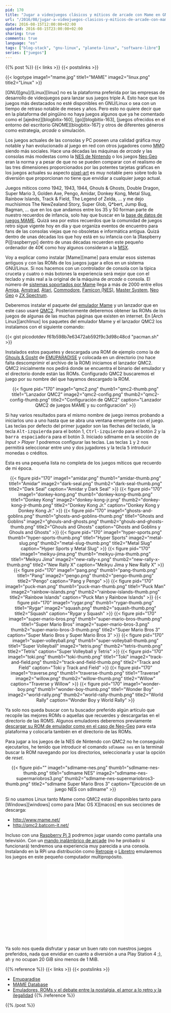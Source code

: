 ```yaml
---
pid: 170
title: "Jugar a videojuegos clásicos y míticos de arcade con Mame en GNU/Linux"
url: "/2016/08/jugar-a-videojuegos-clasicos-y-miticos-de-arcade-con-mame-en-gnu-linux/"
date: 2016-08-15T12:00:00+02:00
updated: 2016-08-15T23:00:00+02:00
sharing: true
comments: true
language: "es"
tags: ["blog-stack", "gnu-linux", "planeta-linux", "software-libre"]
series: ["juegos"]
---
```


{{% post %}}
{{< links >}}
{{< postslinks >}}

{{< logotype image1="mame.jpg" title1="MAME" image2="linux.png" title2="Linux" >}}

[GNU][gnu]/[Linux][linux] no es la plataforma preferida por las empresas de desarrollo de videojuegos para lanzar sus juegos triple A. Esto hace que los juegos más destacados no esté disponibles en GNU/Linux o sea con un tiempo de retraso notable de meses y años. Pero esto no quiere decir que en la plataforma del pingüino no haya juegos algunos que ya he comentado como el [ajedrez][blogbitix-160], [go][blogbitix-163], [juegos ofrecidos en el entorno del escritorio GNOME][blogbitix-167] y otros de diferentes géneros como estrategia, _arcade_ o simulación.

Los juegos actuales de las consolas y PC poseen una calidad gráfica muy notable y han evolucionado al juego en red con otros jugadores como <abbr title="Massively Multiplayer Online">MMO</abbr> siendo más sociales. Hace una décadas las máquinas de _arcade_ y las consolas más modestas como la [NES de Nintendo](https://es.wikipedia.org/wiki/Nintendo_Entertainment_System) o los juegos [Neo Geo](https://es.wikipedia.org/wiki/Neo-Geo) eran la norma y a pesar de que no se pueden comparar con el realismo de las tres dimensiones proporcionados por las potentes tarjetas gráficas en los juegos actuales su aspecto [pixel-art](https://es.wikipedia.org/wiki/Pixel_art) es muy notable pero sobre todo la diversión que proporcionan no tiene que envidiar a cualquier juego actual.

Juegos míticos como 1942, 1943, 1944, Ghouls & Ghosts, Double Dragon, Super Mario 3, Golden Axe, Pengo, Amidar, Donkey Kong, Metal Slug, Rainbow Islands, Track & Field, The Legend of Zelda, ... y me dejo muchísimos The NewZealand Story, Super Glob, Q*bert, Jump Bug, Bagman, ... que en los que andamos entre los 35 y 50 forman parte de nuestro recuerdos de infancia, solo hay que buscar en la [base de datos de juegos MAME](http://www.mamedb.com). Quizá sea por estos recuerdos que la comunidad de juegos retro sigue vigente hoy en día y que organiza eventos de encuentro para fans de las consolas viejas que no obsoletas e informática antigua. Quizá dentro de unas décadas los que hoy está en su infancia con la [Raspberry Pi][raspberrypi] dentro de unas décadas recuerden este pequeño ordenador de 40€ como hoy algunos consideran a la [MSX](https://es.wikipedia.org/wiki/MSX).

Voy a explicar como instalar [Mame][mame] para emular esos sistemas antiguos y con las ROMs de los juegos jugar a ellos en un sistema GNU/Linux. Si nos hacemos con un controlador de consola con la típica cruceta y cuatro o  más botones la experiencia será mejor que con el teclado y más real a la original de la máquina de _arcade_ o consola. El número de  [sistemas soportados por Mame](http://www.progettoemma.net/mess/sysset.php) llega a más de 2000 entre ellos [Amiga](https://en.wikipedia.org/wiki/Amiga), [Amstrad](https://en.wikipedia.org/wiki/Amstrad), [Atari](https://en.wikipedia.org/wiki/Atari), [Commodore](https://en.wikipedia.org/wiki/Commodore_International), [Famicon (NES)](https://es.wikipedia.org/wiki/Nintendo_Entertainment_System), [Master System](https://es.wikipedia.org/wiki/Master_System), [Neo Geo](https://es.wikipedia.org/wiki/Neo-Geo) o [ZX Spectrum](https://es.wikipedia.org/wiki/Sinclair_ZX_Spectrum).

Deberemos instalar el paquete del [emulador Mame](https://www.archlinux.org/packages/community/x86_64/sdlmame/) y un lanzador que en este caso usaré [QMC2](https://www.archlinux.org/packages/community/x86_64/qmc2/). Posteriormente deberemos obtener las ROMs de los juegos de algunas de las muchas páginas que existen en internet. En [Arch Linux][archlinux] los paquetes del emulador Mame y el lanzador QMC2 los instalamos con el siguiente comando:

{{< gist picodotdev f61b598b7e63472ab592f9c3d98c48cd "pacman.sh" >}}

Instalados estos paquetes y descargada una ROM de ejemplo como la de [Ghouls & Gosht](http://www.emuparadise.me/M.A.M.E._-_Multiple_Arcade_Machine_Emulator_ROMs\/Ghouls'n_Ghosts_(World)/13191) de [EMUPARADISE](http://www.emuparadise.me) y colocada en un directorio (no hace falta descomprimir el archivo de la ROM) iniciamos el lanzador QMC2. QMC2 inicialmente nos pedirá donde se encuentra el binario del emulador y el directorio donde están las ROMs. Configurado QMC2 buscaremos el juego por su nombre del que hayamos descargado la ROM.

<div class="media" style="text-align: center;">
    {{< figure pid="170"
        image1="qmc2.png" thumb1="qmc2-thumb.png" title1="Lanzador QMC2"
        image2="qmc2-config.png" thumb2="qmc2-config-thumb.png" title2="Configuración de QMC2"
        caption="Lanzador QMC2 de juegos MAME y su configuración" >}}
</div>

Si hay varios resultados para el mismo nombre de juego iremos probando a iniciarlos uno a uno hasta que se abra una ventana emergente con el juego. Las teclas por defecto del primer jugador son las flechas del teclado, la tecla <kbd>Alt-izquierda</kbd> para el botón 1, <kbd>Ctrl-izquierdo</kbd> para el botón 2 y la <kbd>barra espaciadora</kbd> para el botón 3. Iniciado sdlmame en la sección de _Input > Player 1_ podremos configurar las teclas. Las teclas <kbd>1</kbd> y <kbd>2</kbd> nos permitirá seleccionar entre uno y dos jugadores y la tecla <kbd>5</kbd> introducir monedas o créditos.

Esta es una pequeña lista no completa de los juegos míticos que recuerdo de mi época.

<div class="media" style="text-align: center;">
    {{< figure pid="170"
        image1="amidar.png" thumb1="amidar-thumb.png" title1="Amidar"
        image2="dark-seal.png" thumb2="dark-seal-thumb.png" title2="Dark Seal"
        caption="Amidar y Dark Seal" >}}    
    {{< figure pid="170"
        image1="donkey-kong.png" thumb1="donkey-kong-thumb.png" title1="Donkey Kong"
        image2="donkey-kong-jr.png" thumb2="donkey-kong-jr-thumb.png" title2="Donkey Kong Jr."
        caption="Donkey Kong y Donkey Kong Jr." >}}
    {{< figure pid="170"
        image1="ghosts-and-goblins.png" thumb1="ghosts-and-goblins-thumb.png" title1="Ghosts and Goblins"
        image2="ghouls-and-ghosts.png" thumb2="ghouls-and-ghosts-thumb.png" title2="Ghouls and Ghosts"
        caption="Ghosts and Goblins y Ghouls and Ghosts" >}}
    {{< figure pid="170"
        image1="hyper-sports.png" thumb1="hyper-sports-thumb.png" title1="Hyper Sports"
        image2="metal-slug.png" thumb2="metal-slug-thumb.png" title2="Metal Slug"
        caption="Hyper Sports y Metal Slug" >}}
    {{< figure pid="170"
        image1="meikyu-jima.png" thumb1="meikyu-jima-thumb.png" title1="Meikyu Jima"
        image2="new-rally-x.png" thumb2="new-rally-x-thumb.png" title2="New Rally X"
        caption="Meikyu Jima y New Rally X" >}}
    {{< figure pid="170"
        image1="pang.png" thumb1="pang-thumb.png" title1="Pang"
        image2="pengo.png" thumb2="pengo-thumb.png" title2="Pengo"
        caption="Pang y Pengo" >}}
    {{< figure pid="170"
        image1="puck-man.png" thumb1="puck-man-thumb.png" title1="Puck Man"
        image2="rainbow-islands.png" thumb2="rainbow-islands-thumb.png" title2="Rainbow Islands"
        caption="Puck Man y Rainbow Islands" >}}
    {{< figure pid="170"
        image1="rygar.png" thumb1="rygar-thumb.png" title1="Rygar"
        image2="squash.png" thumb2="squash-thumb.png" title2="Squash"
        caption="Rygar y Squash" >}}
    {{< figure pid="170"
        image1="super-mario-bros.png" thumb1="super-mario-bros-thumb.png" title1="Super Mario Bros"
        image2="super-mario-bros-3.png" thumb2="super-mario-bros-3-thumb.png" title2="Super Mario Bros 3"
        caption="Super Mario Bros y Super Mario Bros 3" >}}
    {{< figure pid="170"
        image1="super-volleyball.png" thumb1="super-volleyball-thumb.png" title1="Super Volleyball"
        image2="tetris.png" thumb2="tetris-thumb.png" title2="Tetris"
        caption="Super Volleyball y Tetris" >}}
    {{< figure pid="170"
        image1="toki.png" thumb1="toki-thumb.png" title1="Toki"
        image2="track-and-field.png" thumb2="track-and-field-thumb.png" title2="Track and Field"
        caption="Toki y Track and Field" >}}
    {{< figure pid="170"
        image1="traverse.png" thumb1="traverse-thumb.png" title1="Traverse"
        image2="willow.png" thumb2="willow-thumb.png" title2="Willow"
        caption="Traverse y Willow" >}}
    {{< figure pid="170"
        image1="wonder-boy.png" thumb1="wonder-boy-thumb.png" title1="Wonder Boy"
        image2="world-rally.png" thumb2="world-rally-thumb.png" title2="World Rally"
        caption="Wonder Boy y World Rally" >}}
</div>

Ya solo nos queda buscar con tu buscador preferido algún artículo que recopile las mejores ROMs o aquellas que recuerdes y descargarlas en el directorio de las ROMS. Algunos emuladores deberemos previamente [descargar su ROM de emulador como en el caso de Neo-Geo](http://www.emuparadise.me/M.A.M.E._-_Multiple_Arcade_Machine_Emulator_ROMs/Neo-Geo/15030) para esta plataforma y colocarla también en el directorio de las ROMs.

Para jugar a los juegos de la NES de Nintendo con QMC2 no he conseguido ejecutarlos, he tenido que introducir el comando <code>sdlmame nes</code> en la terminal buscar la ROM navegando por los directorios, seleccionarla y usar la opción de _reset_.

<div class="media" style="text-align: center;">
    {{< figure pid=""
        image1="sdlmame-nes.png" thumb1="sdlmame-nes-thumb.png" title1="sdlmame NES"
        image2="sdlmame-nes-supermariobros3.png" thumb2="sdlmame-nes-supermariobros3-thumb.png" title2="sdlmame Super Mario Bros 3"
        caption="Ejecución de un juego NES con sdlmame" >}}
</div>

Si no usamos Linux tanto Mame como QMC2 están disponibles tanto para [Windows][windows] como para [Mac OS X][macos] en sus secciones de descarga:

* http://www.mame.net/
* http://qmc2.batcom-it.net/

Incluso con una [Raspberry Pi 3](http://amzn.to/2bjieY2) podremos jugar usando como pantalla una televisión. Con un [mando inalámbrico de arcade](http://amzn.to/2bjiYN8) (no he probado si funcionará) tendremos una experiencia muy parecida a una consola. Instalando en la RPi una distribución como [Retropie](https://retropie.org.uk/) o [Libretro](http://www.libretro.com/) emularemos los juegos en este pequeño computador multipropósito.

<div class="media-amazon" style="text-align: center;">
    <iframe style="width:120px;height:240px;" marginwidth="0" marginheight="0" scrolling="no" frameborder="0" src="//rcm-eu.amazon-adsystem.com/e/cm?lt1=_blank&bc1=000000&IS2=1&bg1=FFFFFF&fc1=000000&lc1=0000FF&t=blobit-21&o=30&p=8&l=as4&m=amazon&f=ifr&ref=as_ss_li_til&asins=B01CD5VC92&linkId=a79bf1bb391f6591c039b7696a22e9ef&internal=1"></iframe>
    <iframe style="width:120px;height:240px;" marginwidth="0" marginheight="0" scrolling="no" frameborder="0" src="//rcm-eu.amazon-adsystem.com/e/cm?lt1=_blank&bc1=000000&IS2=1&bg1=FFFFFF&fc1=000000&lc1=0000FF&t=blobit-21&o=30&p=8&l=as4&m=amazon&f=ifr&ref=as_ss_li_til&asins=B013B61SCS&linkId=61b4a105bc7d42ff174de961aaab0e67&internal=1"></iframe>
</div>

Ya solo nos queda disfrutar y pasar un buen rato con nuestros juegos preferidos, nada que envidiar en cuanto a diversión a una Play Station 4 ;), ah y no ocupan 20 GiB sino menos de 1 MiB.

{{% reference %}}
{{< links >}}
{{< postslinks >}}
* [Emuparadise](http://www.emuparadise.me)
* [MAME Database](http://www.mamedb.com)
* [Emuladores, ROMs y el debate entre la nostalgia, el amor a lo retro y la ilegalidad](http://www.xataka.com/videojuegos/emuladores-roms-y-el-debate-entre-la-nostalgia-el-amor-a-lo-retro-y-la-ilegalidad)
{{% /reference %}}

{{% /post %}}
